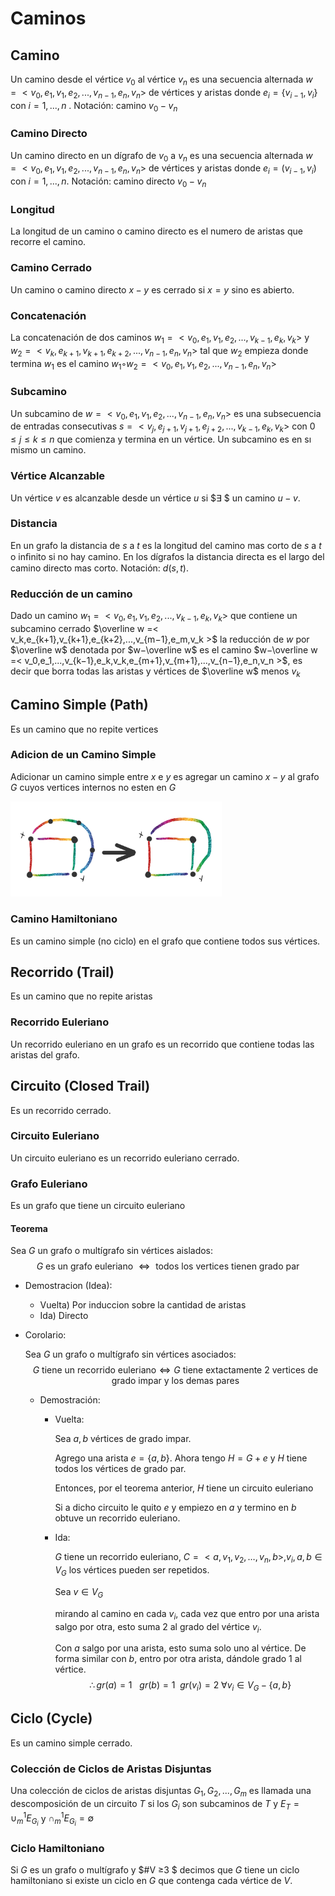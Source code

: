 # Caminos

## Camino

Un camino desde el vértice $v_0$ al vértice $v_n$ es una secuencia alternada $w =< v_0,e_1,v_1,e_2,...,v_{n−1},e_n,v_n >$ de vértices y aristas donde $e_i = \{v_{i−1},v_i\}$ con $i = 1,...,n$ . Notación: camino $v_0 −v_n$

### Camino Directo

Un camino directo en un dígrafo de $v_0$ a $v_n$ es una secuencia alternada $w =< v_0,e_1,v_1,e_2,...,v_{n−1},e_n,v_n >$ de vértices y aristas donde $e_i = (v_{i−1},v_i)$ con $i = 1,...,n$. Notación: camino directo $v_0 −v_n$

### Longitud

La longitud de un camino o camino directo es el numero de aristas que recorre el camino.

### Camino Cerrado

Un camino o camino directo $x−y$ es cerrado si $x = y$ sino es abierto.

### Concatenación

La concatenación de dos caminos $w_1 =< v_0,e_1,v_1,e_2,...,v_{k−1},e_k,v_k >$ y $w_2 =< v_k,e_{k+1},v_{k+1},e_{k+2},...,v_{n−1},e_n,v_n >$ tal que $w_2$ empieza donde termina $w_1$ es el camino $w_1◦w_2 =< v_0,e_1,v_1,e_2,...,v_{n−1},e_n,v_n >$

### Subcamino

Un subcamino de $w =< v_0,e_1,v_1,e_2,...,v_{n−1},e_n,v_n >$ es una subsecuencia de entradas consecutivas $s =< v_j,e_{j+1},v_{j+1},e_{j+2},...,v_{k−1},e_k,v_k >$ con $0≤ j ≤ k ≤ n$ que comienza y termina en un vértice. Un subcamino es en sı mismo un camino.

### Vértice Alcanzable

Un vértice $v$ es alcanzable desde un vértice $u$ si $∃ $ un camino $u−v$.

### Distancia

En un grafo la distancia de $s$ a $t$ es la longitud del camino mas corto de $s$ a $t$ o inﬁnito si no hay camino. En los dígrafos la distancia directa es el largo del camino directo mas corto. Notación: $d(s,t)$.

### Reducción de un camino

Dado un camino $w_1 =< v_0,e_1,v_1,e_2,...,v_{k−1},e_k,v_k >$ que contiene un subcamino cerrado $\overline w =< v_k,e_{k+1},v_{k+1},e_{k+2},...,v_{m−1},e_m,v_k >$ la reducción de $w$ por $\overline w$ denotada por $w−\overline w$ es el camino $w−\overline w =< v_0,e_1,...,v_{k−1},e_k,v_k,e_{m+1},v_{m+1},...,v_{n−1},e_n,v_n >$, es decir que borra todas las aristas y vértices de $\overline w$ menos $v_k$

## Camino Simple (Path)

Es un camino que no repite vertices

### Adicion de un Camino Simple

Adicionar un camino simple entre $x$ e $y$ es agregar un camino $x-y$ al grafo $G$ cuyos vertices internos no esten en $G$

<img src="Resources/clip_image001-1568030408265.png" alt="img" style="zoom:33%;" />

### Camino Hamiltoniano

Es un camino simple (no ciclo) en el grafo que contiene todos sus vértices.

## Recorrido (Trail)

Es un camino que no repite aristas

### Recorrido Euleriano

Un recorrido euleriano en un grafo es un recorrido que contiene todas las aristas del grafo.

## Circuito (Closed Trail)

Es un recorrido cerrado.

### Circuito Euleriano

Un circuito euleriano es un recorrido euleriano cerrado.

### Grafo Euleriano

Es un grafo que tiene un circuito euleriano

#### Teorema

Sea $G$ un grafo o multígrafo sin vértices aislados:
$$
G \text{ es un grafo euleriano } \Leftrightarrow \text{ todos los vertices tienen grado par}
$$

- Demostracion (Idea):

  - Vuelta) Por induccion sobre la cantidad de aristas
  - Ida) Directo

- Corolario:

  Sea $G$ un grafo o multígrafo sin vértices asociados:
  $$
  G \text{ tiene un recorrido euleriano} \Leftrightarrow G \text{ tiene extactamente 2 vertices de grado impar y los demas pares}
  $$

  - Demostración:

    - Vuelta:

      Sea $a,b$ vértices de grado impar.

      Agrego una arista $e=\{a,b\}$. Ahora tengo $H=G+e$ y $H$ tiene todos los vértices de grado par.

      Entonces, por el teorema anterior,  $H$ tiene un circuito euleriano

      Si a dicho circuito le quito $e$ y empiezo en $a$ y termino en $b$ obtuve un recorrido euleriano.

    - Ida:

      $G$ tiene un recorrido euleriano, $C=<a,v_1,v_2,\dots,v_n,b>, v_i,a,b \in V_G$ los vértices pueden ser repetidos.

      Sea $v\in V_G$

      mirando al camino en cada $v_i$, cada vez que entro por una arista salgo por otra, esto suma 2 al grado del vértice $v_i$.

      Con $a$ salgo por una arista, esto suma solo uno al vértice. De forma similar con $b$, entro por otra arista, dándole grado 1 al vértice.
      $$
      \therefore gr(a)=1~~~gr(b)=1~~gr(v_i)=2~ \forall v_i\in V_G-\{a,b\}
      $$

## Ciclo (Cycle)

Es un camino simple cerrado.

### Colección de Ciclos de Aristas Disjuntas

Una colección de ciclos de aristas disjuntas $G_1,G_2,...,G_m$ es llamada una descomposición de un circuito $T$ si los $G_i$ son subcaminos de $T$ y $E_T =\cup_m^1 E_{G_i}$ y $\cap_m^1 E_{G_i} =∅$

 ### Ciclo Hamiltoniano

Si $G$ es un grafo o multígrafo y $\#V ≥3 $ decimos que $G$ tiene un ciclo hamiltoniano si existe un ciclo en $G$ que contenga cada vértice de $V$.

